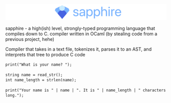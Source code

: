 ![Banner with the Sapphire programming language logo](banner.png)

sapphire - a high(ish) level, strongly-typed programming language that compiles down to C. compiler written in OCaml (by stealing code from a previous project, hehe)

Compiler that takes in a text file, tokenizes it, parses it to an AST, and interprets that tree to produce C code

```
print("What is your name? ");

string name = read_str();
int name_length = strlen(name);

print("Your name is " | name | ". It is " | name_length | " characters long.");
```
